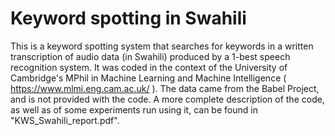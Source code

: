 # Keyword spotting in Swahili
This is a keyword spotting system that searches for keywords in a written transcription of audio data (in Swahili) produced by a 1-best speech recognition system.
It was coded in the context of the University of Cambridge's MPhil in Machine Learning and Machine Intelligence ( https://www.mlmi.eng.cam.ac.uk/ ).
The data came from the Babel Project, and is not provided with the code.
A more complete description of the code, as well as of some experiments run using it, can be found in "KWS_Swahili_report.pdf".
